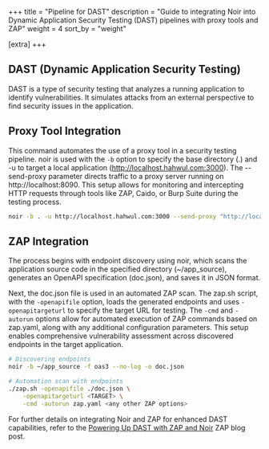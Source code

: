 +++
title = "Pipeline for DAST"
description = "Guide to integrating Noir into Dynamic Application Security Testing (DAST) pipelines with proxy tools and ZAP"
weight = 4
sort_by = "weight"

[extra]
+++

## DAST (Dynamic Application Security Testing)

DAST is a type of security testing that analyzes a running application to identify vulnerabilities. It simulates attacks from an external perspective to find security issues in the application.

## Proxy Tool Integration

This command automates the use of a proxy tool in a security testing pipeline. noir is used with the `-b` option to specify the base directory (.) and -u to target a local application (http://localhost.hahwul.com:3000). The --send-proxy parameter directs traffic to a proxy server running on http://localhost:8090. This setup allows for monitoring and intercepting HTTP requests through tools like ZAP, Caido, or Burp Suite during the testing process.

```bash
noir -b . -u http://localhost.hahwul.com:3000 --send-proxy "http://localhost:8090"
```

## ZAP Integration

The process begins with endpoint discovery using noir, which scans the application source code in the specified directory (~/app_source), generates an OpenAPI specification (doc.json), and saves it in JSON format.

Next, the doc.json file is used in an automated ZAP scan. The zap.sh script, with the `-openapifile` option, loads the generated endpoints and uses `-openapitargeturl` to specify the target URL for testing. The `-cmd` and `-autorun` options allow for automated execution of ZAP commands based on zap.yaml, along with any additional configuration parameters. This setup enables comprehensive vulnerability assessment across discovered endpoints in the target application.

```bash
# Discovering endpoints
noir -b ~/app_source -f oas3 --no-log -o doc.json

# Automation scan with endpoints
./zap.sh -openapifile ./doc.json \
    -openapitargeturl <TARGET> \
    -cmd -autorun zap.yaml <any other ZAP options>
```

For further details on integrating Noir and ZAP for enhanced DAST capabilities, refer to the [Powering Up DAST with ZAP and Noir](https://www.zaproxy.org/blog/2024-11-11-powering-up-dast-with-zap-and-noir/) ZAP blog post.

